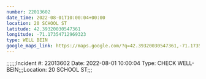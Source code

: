 ```yaml
---
number: 22013602
date_time: 2022-08-01T10:00:04+00:00
location: 20 SCHOOL ST
latitude: 42.39320030547361
longitude: -71.17354712969323
type: WELL BEIN
google_maps_link: https://maps.google.com/?q=42.39320030547361,-71.17354712969323
---
```


;;;;;;Incident #: 22013602  Date: 2022-08-01 10:00:04   Type: CHECK WELL-BEIN;;;Location: 20 SCHOOL ST;;;
